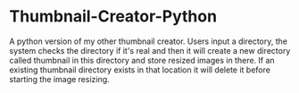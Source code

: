 # Thumbnail-Creator-Python
A python version of my other thumbnail creator. Users input a directory, the system checks the directory if it's real and then it will create a new directory called thumbnail in this directory and store resized images in there. If an existing thumbnail directory exists in that location it will delete it before starting the image resizing.
